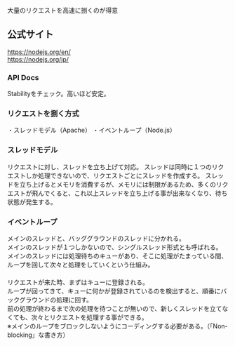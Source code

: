 大量のリクエストを高速に捌くのが得意

## 公式サイト
https://nodejs.org/en/      
https://nodejs.org/jp/      

### API Docs
Stabilityをチェック。高いほど安定。

### リクエストを捌く方式
・スレッドモデル（Apache）
・イベントループ（Node.js）

### スレッドモデル
リクエストに対し、スレッドを立ち上げて対応。
スレッドは同時に１つのリクエストしか処理できないので、リクエストごとにスレッドを作成する。
スレッドを立ち上げるとメモリを消費するが、メモリには制限があるため、多くのリクエストが飛んでくると、これ以上スレッドを立ち上げる事が出来なくなり、待ち状態が発生する。

### イベントループ
メインのスレッドと、バッググラウンドのスレッドに分かれる。    
メインのスレッドが１つしかないので、シングルスレッド形式とも呼ばれる。      
メインのスレッドには処理待ちのキューがあり、そこに処理がたまっている間、ループを回して次々と処理をしていくという仕組み。      
　      
リクエストが来た時、まずはキューに登録される。      
ループが回ってきて、キューに何かが登録されているのを検出すると、順番にバックグラウンドの処理に回す。
　      
前の処理が終わるまで次の処理を待つことが無いので、新しくスレッドを立てなくても、次々とリクエストを処理する事ができる。
　      
※メインのループをブロックしないようにコーディングする必要がある。（「Non-blocking」な書き方）



